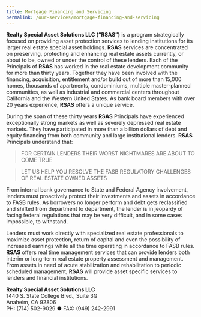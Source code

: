 ```yaml
---
title: Mortgage Financing and Servicing
permalink: /our-services/mortgage-financing-and-servicing
---
```


**Realty Special Asset Solutions LLC (“RSAS”)** is a program strategically focused on providing asset protection services to lending institutions for its larger real estate special asset holdings.  **RSAS** services are concentrated on preserving, protecting and enhancing real estate assets currently, or about to be, owned or under the control of these lenders.  Each of the Principals of **RSAS** has worked in the real estate development community for more than thirty years.  Together they have been involved with the financing, acquisition, entitlement and/or build out of more than 15,000 homes, thousands of apartments, condominiums, multiple master-planned communities, as well as industrial and commercial centers throughout California and the Western United States.  As bank board members with over 20 years experience, **RSAS** offers a unique service.

During the span of these thirty years **RSAS** Principals have experienced exceptionally strong markets as well as severely depressed real estate markets.  They have participated in more than a billion dollars of debt and equity financing from both community and large institutional lenders.  **RSAS** Principals understand that:

> FOR CERTAIN LENDERS THEIR WORST NIGHTMARES ARE ABOUT TO COME TRUE

> LET US HELP YOU RESOLVE THE FASB REGULATORY CHALLENGES OF REAL ESTATE OWNED ASSETS

From internal bank governance to State and Federal Agency involvement, lenders must proactively protect their investments and assets in accordance to FASB rules.  As borrowers no longer perform and debt gets reclassified and shifted from department to department, the lender is in jeopardy of facing federal regulations that may be very difficult, and in some cases impossible, to withstand. 

Lenders must work directly with specialized real estate professionals to maximize asset protection, return of capital and even the possibility of increased earnings while all the time operating in accordance to FASB rules.  **RSAS** offers real time management services that can provide lenders both interim or long-term real estate property assessment and management.   From assets in need of acute stabilization and rehabilitation to periodic scheduled management, **RSAS** will provide asset specific services to lenders and financial institutions.


**Realty Special Asset Solutions LLC**  
1440 S. State College Blvd., Suite 3G  
Anaheim, CA  92806  
PH: (714) 502-9029 ● FAX: (949) 242-2991  